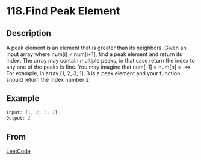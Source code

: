 # 118.Find Peak Element

## Description

A peak element is an element that is greater than its neighbors.
Given an input array where num[i] ≠ num[i+1], find a peak element and return its index.
The array may contain multiple peaks, in that case return the index to any one of the peaks is fine.
You may imagine that num[-1] = num[n] = -∞.
For example, in array [1, 2, 3, 1], 3 is a peak element and your function should return the index number 2.

## Example

```javascript
Input: [1, 2, 3, 1]
Output: 2
```

## From

[LeetCode](https://leetcode.com/problems/find-peak-element)
